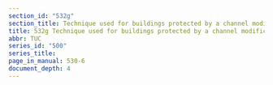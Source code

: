 ```yaml
---
section_id: "532g"
section_title: Technique used for buildings protected by a channel modification project
title: 532g Technique used for buildings protected by a channel modification project
abbr: TUC
series_id: "500"
series_title: 
page_in_manual: 530-6
document_depth: 4
---
```


